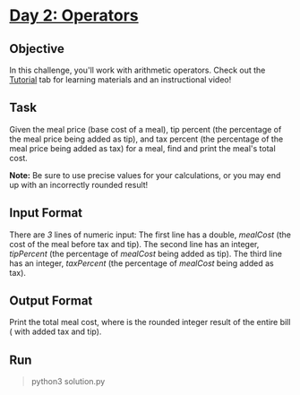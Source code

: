 # [Day 2: Operators](https://www.hackerrank.com/challenges/30-operators/problem)

## Objective
In this challenge, you'll work with arithmetic operators. Check out the [Tutorial](https://www.hackerrank.com/challenges/30-operators/tutorial) tab for learning materials and an instructional video!

## Task
Given the meal price (base cost of a meal), tip percent (the percentage of the meal price being added as tip), and tax percent (the percentage of the meal price being added as tax) for a meal, find and print the meal's total cost.

**Note:** Be sure to use precise values for your calculations, or you may end up with an incorrectly rounded result!

## Input Format

There are *3* lines of numeric input:
The first line has a double, *mealCost* (the cost of the meal before tax and tip).
The second line has an integer, *tipPercent* (the percentage of *mealCost* being added as tip).
The third line has an integer, *taxPercent* (the percentage of *mealCost* being added as tax).

## Output Format

Print the total meal cost, where  is the rounded integer result of the entire bill ( with added tax and tip).

## Run
> python3 solution.py